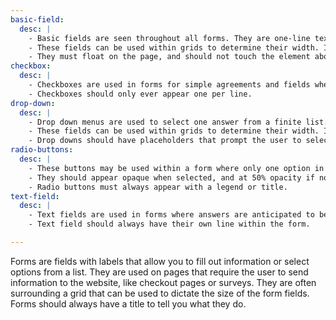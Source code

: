 ```yaml
---
basic-field:
  desc: |
    - Basic fields are seen throughout all forms. They are one-line text input fields for things like names, addresses and other answers under 10 words.
    - These fields can be used within grids to determine their width. If the answer is anticipated to be short, two may appear on the same line.
    - They must float on the page, and should not touch the element above or below them. Their width is also capped at larger screen sizes.
checkbox:
  desc: |
    - Checkboxes are used in forms for simple agreements and fields where you can select multiple answers.
    - Checkboxes should only ever appear one per line.
drop-down:
  desc: |
    - Drop down menus are used to select one answer from a finite list.
    - These fields can be used within grids to determine their width. If the answer short, two may appear on the same line.
    - Drop downs should have placeholders that prompt the user to select the answer within.
radio-buttons:
  desc: |
    - These buttons may be used within a form where only one option in a list may be selected.
    - They should appear opaque when selected, and at 50% opacity if not selected.
    - Radio buttons must always appear with a legend or title.
text-field:
  desc: |
    - Text fields are used in forms where answers are anticipated to be more than 10 words.
    - Text field should always have their own line within the form.

---
```

Forms are fields with labels that allow you to fill out information or select options from a list. They are used on pages that require the user to send information to the website, like checkout pages or surveys. They are often surrounding a grid that can be used to dictate the size of the form fields. Forms should always have a title to tell you what they do.
